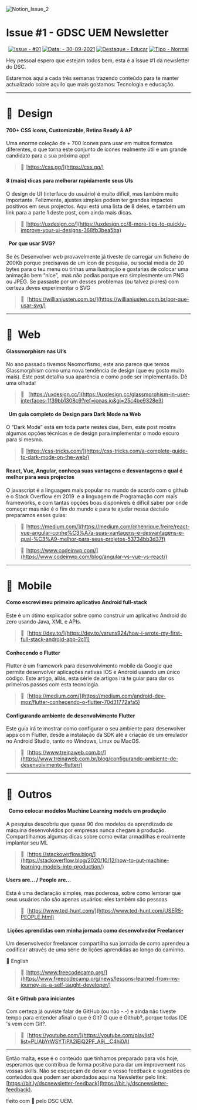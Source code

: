 

![Notion_Issue_2](https://user-images.githubusercontent.com/50568515/130361788-3e8584d4-a165-45ca-a290-8e8951ba53b0.png)

# **Issue #1 - GDSC UEM Newsletter**

<span align="center">

[![Issue - #01](https://img.shields.io/badge/Issue-%2301-2ea44f)](https://https://github.com/DSC-Eduardo-Mondlane-University/newsletter/tree/main/2021/)
[![Data: - 30-09-2021](https://img.shields.io/badge/Data%3A-30--09--2021-brightgreen)](https://https://github.com/DSC-Eduardo-Mondlane-University/newsletter/tree/main/2021/)
[![Destaque - Educar](https://img.shields.io/badge/Destaque-Educar-yellow)](https://https://github.com/DSC-Eduardo-Mondlane-University/newsletter/tree/main/2021/) [![Tipo  - Normal](https://img.shields.io/badge/Tipo_-Normal-blue)](https://https://github.com/DSC-Eduardo-Mondlane-University/newsletter/tree/main/2021/)

</span>

Hey pessoal espero que estejam todos bem, esta é a issue #1 da newsletter do DSC.

Estaremos aqui a cada três semanas trazendo conteúdo para te manter actualizado sobre aquilo que mais gostamos: Tecnologia e educação.

---

# 🎯  **Design**

####  700+ CSS Icons, Customizable, Retina Ready & AP

Uma enorme coleção de + 700 ícones para usar em muitos formatos diferentes, o que torna este conjunto de ícones realmente útil e um grande candidato para a sua próxima app!

> 📎 [https://css.gg/](https://css.gg/)

####  **8 (mais) dicas para melhorar rapidamente seus UIs**

O design de UI (interface do usuário) é muito difícil, mas também muito importante. Felizmente, ajustes simples podem ter grandes impactos positivos em seus projectos. Aqui está uma lista de 8 deles, e também um link para a parte 1 deste post, com ainda mais dicas.

> 📎 [https://uxdesign.cc/](https://uxdesign.cc/8-more-tips-to-quickly-improve-your-ui-designs-368fb3bea5ba)

####   **Por que usar SVG?**

Se és Desenvolver web provavelmente já tiveste de carregar um ficheiro de 200Kb porque precisavas de um icon de pesquisa, ou social media de 20 bytes para o teu menu ou tinhas uma ilustração e gostarias de colocar uma animação bem “nice”,  mas não podias porque era simplesmente um PNG ou JPEG. Se passaste por um desses problemas (ou talvez piores) com certeza deves experimentar o SVG

> 📎  [https://willianjusten.com.br/](https://willianjusten.com.br/por-que-usar-svg/)

---

# 🎯  **Web**

####  **Glassmorphism nas UI’s**

No ano passado tivemos Neomorfismo, este ano parece que temos Glassmorphism como uma nova tendência de design (que eu gosto muito mais). Este post detalha sua aparência e como pode ser implementado. Dê uma olhada!

> 📎   [https://uxdesign.cc/](https://uxdesign.cc/glassmorphism-in-user-interfaces-1f39bb1308c9?ref=jonas.io&gi=25c4be9328e3)

####   **Um guia completo de Design para Dark Mode na Web**

O “Dark Mode” está em toda parte nestes dias, Bem, este post mostra algumas opções técnicas e de design para implementar o modo escuro para si mesmo.

> 📎 [https://css-tricks.com/](https://css-tricks.com/a-complete-guide-to-dark-mode-on-the-web/)

####  **React, Vue, Angular, conheça suas vantagens e desvantagens e qual é melhor para seus projectos**

O javascript é a linguagem mais popular no mundo de acordo com o github e o Stack Overflow em 2019  e a linguagem de Programação com mais frameworks, e com tantas opções boas disponíveis é difícil saber por onde começar mas não é o fim do mundo e para te ajudar nessa decisão preparamos esses guias:

> 📎 [https://medium.com/](https://medium.com/@henrique.freire/react-vue-angular-conhe%C3%A7a-suas-vantagens-e-desvantagens-e-qual-%C3%A9-melhor-para-seus-projetos-53734bb3d37f)

> 📎 [https://www.codeinwp.com/](https://www.codeinwp.com/blog/angular-vs-vue-vs-react/)

---

# 🎯  **Mobile**

####  Como escrevi meu primeiro aplicativo Android full-stack

Este é um ótimo explicador sobre como construir um aplicativo Android do zero usando Java, XML e APIs.

> 📎  [https://dev.to/](https://dev.to/varuns924/how-i-wrote-my-first-full-stack-android-app-2c11)

####  **Conhecendo o Flutter**

Flutter é um framework para desenvolvimento mobile da Google que permite desenvolver aplicações nativas IOS e Android usando um único código. Este artigo, aliás, esta série de artigos irá te guiar para dar os primeiros passos com esta tecnologia.

> 📎  [https://medium.com/](https://medium.com/android-dev-moz/flutter-conhecendo-o-flutter-70d31772afa5)

####  **Configurando ambiente de desenvolvimento Flutter**

Este guia irá te mostrar como configurar o seu ambiente para desenvolver apps com Flutter, desde a instalação da SDK até a criação de um emulador no Android Studio, tanto no Windows, Linux ou MacOS.

> 📎  [https://www.treinaweb.com.br/](https://www.treinaweb.com.br/blog/configurando-ambiente-de-desenvolvimento-flutter/)

---

# 🎯  **Outros**

####   **Como colocar modelos Machine Learning models em produção**

A pesquisa descobriu que quase 90 dos modelos de aprendizado de máquina desenvolvidos por empresas nunca chegam à produção. Compartilhamos algumas dicas sobre como evitar armadilhas e realmente implantar seu ML

> 📎  [https://stackoverflow.blog/](https://stackoverflow.blog/2020/10/12/how-to-put-machine-learning-models-into-production/)

####  **Users are… / People are…**

Esta é uma declaração simples, mas poderosa, sobre como lembrar que seus usuários não são apenas usuários: eles também são pessoas

> 📎  [https://www.ted-hunt.com/](https://www.ted-hunt.com/USERS-PEOPLE.html)

####   **Lições aprendidas com minha jornada como desenvolvedor Freelancer**

Um desenvolvedor freelancer compartilha sua jornada de como aprendeu a codificar através de uma série de lições aprendidas ao longo do caminho.

📢 English

> 📎 [https://www.freecodecamp.org/](https://www.freecodecamp.org/news/lessons-learned-from-my-journey-as-a-self-taught-developer/)

####   **Git e Github para iniciantes**

Com certeza já ouviste falar de GitHub (ou não -.-) e ainda não tiveste tempo para entender afinal o que é Git? O que é Github?, porque todas IDE 's vem com Git?.

> 📎  [https://youtube.com/](https://youtube.com/playlist?list=PLlAbYrWSYTiPA2iEiQ2PF_A9j__C4hi0A)

---

Então malta, esse é o conteúdo que tínhamos preparado para vós hoje, esperamos que contribua de forma positiva para dar um improvement nas vossas skills. Não se esqueçam de deixar o vosso feedback e sugestões de conteúdos que podem ser abordados aqui na Newsletter pelo link: [https://bit.ly/dscnewsletter-feedback](https://bit.ly/dscnewsletter-feedback).

Feito com 💙 pelo DSC UEM.

